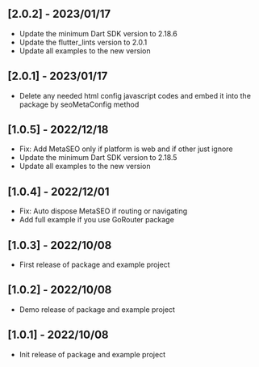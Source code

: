 ## [2.0.2] - 2023/01/17

* Update the minimum Dart SDK version to 2.18.6
* Update the flutter_lints version to 2.0.1
* Update all examples to the new version

## [2.0.1] - 2023/01/17

* Delete any needed html config javascript codes and embed it into the package by seoMetaConfig method

## [1.0.5] - 2022/12/18

* Fix: Add MetaSEO only if platform is web and if other just ignore
* Update the minimum Dart SDK version to 2.18.5
* Update all examples to the new version

## [1.0.4] - 2022/12/01

* Fix: Auto dispose MetaSEO if routing or navigating
* Add full example if you use GoRouter package

## [1.0.3] - 2022/10/08

* First release of package and example project

## [1.0.2] - 2022/10/08

* Demo release of package and example project

## [1.0.1] - 2022/10/08

* Init release of package and example project
